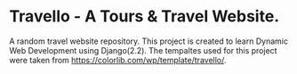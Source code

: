 # Travello - A Tours & Travel Website.
A random travel website repository.
This project is created to learn Dynamic Web Development using Django(2.2).
The tempaltes used for this project were taken from https://colorlib.com/wp/template/travello/.
